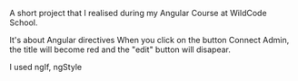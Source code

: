 A short project that I realised during my Angular Course at WildCode School. 

It's about Angular directives
When you click on the button Connect Admin, the title will become red and the "edit" button will disapear.

I used ngIf, ngStyle 